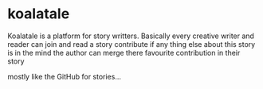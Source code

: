 # koalatale

Koalatale is a platform for story writters. Basically every creative writer and reader can join and read a story contribute if any thing else about this story is in the mind the author can merge there favourite contribution in their story

mostly like the GitHub for stories...